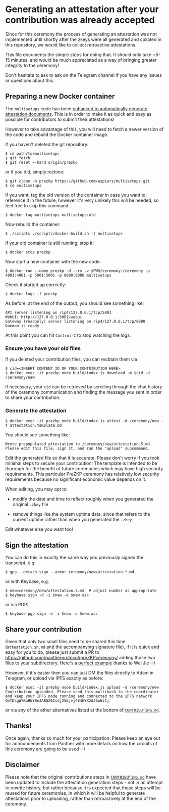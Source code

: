 # Generating an attestation after your contribution was already accepted

Since for this ceremony the process of generating an attestation was
not implemented until shortly after the zkeys were all generated and
collated in this repository, we would like to collect retroactive
attestations.

This file documents the simple steps for doing that.  It should only
take ~5-15 minutes, and would be much appreciated as a way of bringing
greater integrity to the ceremony!

Don't hesitate to ask to ask on the Telegram channel if you have any
issues or questions about this.

## Preparing a new Docker container

The `multisetups` code has been [enhanced to automatically generate
attestation documents](https://github.com/appliedzkp/multisetups/pull/13).
This is in order to make it as quick and easy as possible for contributors
to submit their attestations!

However to take advantage of this, you will need to fetch a newer version
of the code and rebuild the Docker container image.

If you haven't deleted the git repository:

    $ cd path/to/multisetups
    $ git fetch
    $ git reset --hard origin/prezkp

or if you did, simply reclone:

    $ git clone -b prezkp https://github.com/aspiers/multisetups.git
    $ cd multisetups

If you want, tag the old version of the container in case you want to
reference it in the future; however it's very unlikely this will be
needed, so feel free to skip this command:

    $ docker tag multisetups multisetups:old

Now rebuild the container:

    $ ./scripts ./scripts/docker-build.sh -t multisetups

If your old container is still running, stop it:

    $ docker stop prezkp

Now start a new container with the new code:

    $ docker run --name prezkp -d --rm -v $PWD/ceremony:/ceremony -p 4001:4001 -p 5001:5001 -p 8080:8080 multisetups

Check it started up correctly:

    $ docker logs -f prezkp

As before, at the end of the output, you should see something like:

    API server listening on /ip4/127.0.0.1/tcp/5001
    WebUI: http://127.0.0.1:5001/webui
    Gateway (readonly) server listening on /ip4/127.0.0.1/tcp/8080
    Daemon is ready

At this point you can hit `Control-C` to stop watching the logs.

### Ensure you have your old files

If you deleted your contribution files, you can reobtain them via

    $ cid=<INSERT CONTENT ID OF YOUR CONTRIBUTION HERE>
    $ docker exec -it prezkp node build/index.js download -m $cid -d /ceremony/new

If necessary, your `cid` can be retrieved by scrolling through the
chat history of the ceremony communication and finding the message you
sent in order to share your contribution.

### Generate the attestation

    $ docker exec -it prezkp node build/index.js attest -d /ceremony/new -t attestation.template.md

You should see something like:

    Wrote prepopulated attestation to /ceremony/new/attestation.5.md.
    Please edit this file, sign it, and run the 'upload' subcommand.

Edit the generated file so that it is accurate.  Please don't worry if
you took minimal steps to secure your contribution!  The template is
intended to be thorough for the benefit of future ceremonies which may
have high security requirements.  This particular PreZKP ceremony has
relatively low security requirements because no significant economic
value depends on it.

When editing, you may opt to:

- modify the date and time to reflect roughly when you
  generated the original `.zkey` file

- remove things like the system uptime data, since that refers to the
  current uptime rather than when you generated the `.zkey`

Edit whatever else you want too!

## Sign the attestation

You can do this in exactly the same way you previously signed the
transcript, e.g.

    $ gpg --detach-sign --armor ceremony/new/attestation.*.md

or with Keybase, e.g.

    $ new=ceremony/new/attestation.3.md  # adjust number as appropriate
    $ keybase sign -d -i $new -o $new.asc

or via PGP:

    $ keybase pgp sign -d -i $new -o $new.asc

## Share your contribution

Given that only two small files need to be shared this time
(`attestation.$n.md` and the accompanying signature file), if it is
quick and easy for you to do, please just submit a PR to
https://github.com/pantherprotocol/preZKPceremony/ adding those two
files to your subdirectory.  Here's a [perfect
example](https://github.com/pantherprotocol/preZKPceremony/pull/3)
thanks to Wei Jie :-)

However, if it's easier then you can just DM the files directly to
Adam in Telegram, or upload via IPFS exactly as before:

    $ docker exec -it prezkp node build/index.js upload -d /ceremony/new
    Contribution uploaded. Please send this multihash to the coordinator and keep your IPFS node running and connected to the IPFS network.
    QmYDsgWYRuHNYBeJABGZ6Csdj256jvj4E4WYX2dJ6w6iCj

or via any of the other alternatives listed at the bottom of
[`CONTRIBUTING.md`](CONTRIBUTING.md).

## Thanks!

Once again, thanks so much for your participation.  Please keep an eye
out for announcements from Panther with more details on how the
circuits of this ceremony are going to be used :-)

## Disclaimer

Please note that the original contributions steps in
[`CONTRIBUTING.md`](CONTRIBUTING.md) have been updated to include the
attestation generation steps - not in an attempt to rewrite history,
but rather because it is expected that those steps will be reused for
future ceremonies, in which it will be helpful to generate
attestations prior to uploading, rather than retroactively at the end
of the ceremony.
